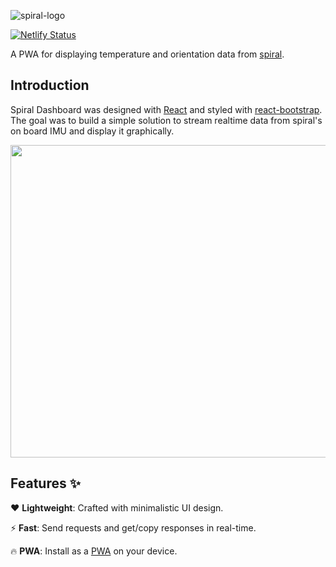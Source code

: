 ![spiral-logo](https://i.imgur.com/8JeVKCG.png)

[![Netlify Status](https://api.netlify.com/api/v1/badges/357509a6-abef-47c7-b918-3cb458a150ee/deploy-status)](https://app.netlify.com/sites/spiral-dashboard/deploys) 

A PWA for displaying temperature and orientation data from [spiral](). 

## Introduction
Spiral Dashboard was designed with [React](https://reactjs.org/) and styled with [react-bootstrap](https://github.com/react-bootstrap/react-bootstrap).
The goal was to build a simple solution to stream realtime data from spiral's on board IMU and display it graphically. 

<p align="center"><img src="https://i.imgur.com/Q8zcsQu.png" width="1000px" height="500px"/></p>


## Features ✨

❤️ **Lightweight**: Crafted with minimalistic UI design.

⚡️ **Fast**: Send requests and get/copy responses in real-time.

🔥 **PWA**: Install as a [PWA](https://developers.google.com/web/progressive-web-apps) on your device.
